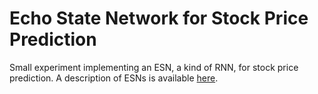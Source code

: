 # Echo State Network for Stock Price Prediction

Small experiment implementing an ESN, a kind of RNN, for stock price prediction. A description of ESNs is available [here](http://www.scholarpedia.org/article/Echo_state_network).
